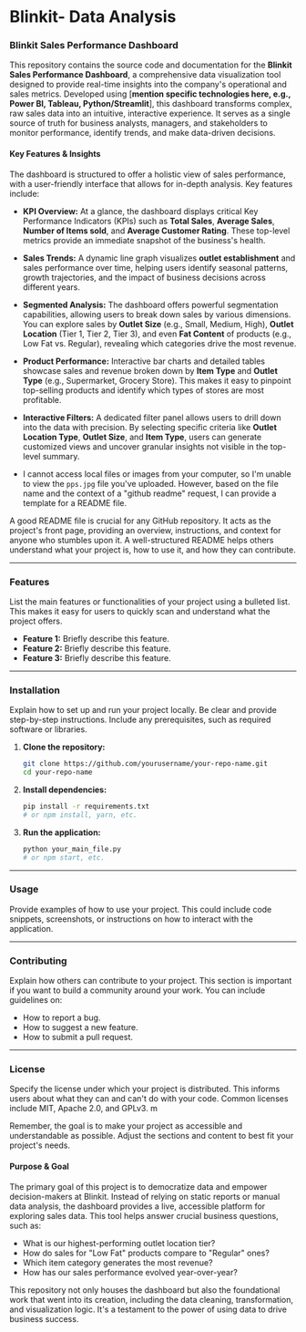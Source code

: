 # Blinkit- Data Analysis


### Blinkit Sales Performance Dashboard

This repository contains the source code and documentation for the **Blinkit Sales Performance Dashboard**, a comprehensive data visualization tool designed to provide real-time insights into the company's operational and sales metrics. Developed using [**mention specific technologies here, e.g., Power BI, Tableau, Python/Streamlit**], this dashboard transforms complex, raw sales data into an intuitive, interactive experience. It serves as a single source of truth for business analysts, managers, and stakeholders to monitor performance, identify trends, and make data-driven decisions.

#### Key Features & Insights

The dashboard is structured to offer a holistic view of sales performance, with a user-friendly interface that allows for in-depth analysis. Key features include:

* **KPI Overview:** At a glance, the dashboard displays critical Key Performance Indicators (KPIs) such as **Total Sales**, **Average Sales**, **Number of Items sold**, and **Average Customer Rating**. These top-level metrics provide an immediate snapshot of the business's health.
* **Sales Trends:** A dynamic line graph visualizes **outlet establishment** and sales performance over time, helping users identify seasonal patterns, growth trajectories, and the impact of business decisions across different years.
* **Segmented Analysis:** The dashboard offers powerful segmentation capabilities, allowing users to break down sales by various dimensions. You can explore sales by **Outlet Size** (e.g., Small, Medium, High), **Outlet Location** (Tier 1, Tier 2, Tier 3), and even **Fat Content** of products (e.g., Low Fat vs. Regular), revealing which categories drive the most revenue.
* **Product Performance:** Interactive bar charts and detailed tables showcase sales and revenue broken down by **Item Type** and **Outlet Type** (e.g., Supermarket, Grocery Store). This makes it easy to pinpoint top-selling products and identify which types of stores are most profitable.
* **Interactive Filters:** A dedicated filter panel allows users to drill down into the data with precision. By selecting specific criteria like **Outlet Location Type**, **Outlet Size**, and **Item Type**, users can generate customized views and uncover granular insights not visible in the top-level summary.

* I cannot access local files or images from your computer, so I'm unable to view the `pps.jpg` file you've uploaded. However, based on the file name and the context of a "github readme" request, I can provide a template for a README file.

A good README file is crucial for any GitHub repository. It acts as the project's front page, providing an overview, instructions, and context for anyone who stumbles upon it. A well-structured README helps others understand what your project is, how to use it, and how they can contribute.

-----


### Features

List the main features or functionalities of your project using a bulleted list. This makes it easy for users to quickly scan and understand what the project offers.

  * **Feature 1:** Briefly describe this feature.
  * **Feature 2:** Briefly describe this feature.
  * **Feature 3:** Briefly describe this feature.

-----

### Installation

Explain how to set up and run your project locally. Be clear and provide step-by-step instructions. Include any prerequisites, such as required software or libraries.

1.  **Clone the repository:**
    ```bash
    git clone https://github.com/yourusername/your-repo-name.git
    cd your-repo-name
    ```
2.  **Install dependencies:**
    ```bash
    pip install -r requirements.txt
    # or npm install, yarn, etc.
    ```
3.  **Run the application:**
    ```bash
    python your_main_file.py
    # or npm start, etc.
    ```

-----

### Usage

Provide examples of how to use your project. This could include code snippets, screenshots, or instructions on how to interact with the application.

-----

### Contributing

Explain how others can contribute to your project. This section is important if you want to build a community around your work. You can include guidelines on:

  * How to report a bug.
  * How to suggest a new feature.
  * How to submit a pull request.

-----

### License

Specify the license under which your project is distributed. This informs users about what they can and can't do with your code. Common licenses include MIT, Apache 2.0, and GPLv3.
m

Remember, the goal is to make your project as accessible and understandable as possible. Adjust the sections and content to best fit your project's needs.

#### Purpose & Goal

The primary goal of this project is to democratize data and empower decision-makers at Blinkit. Instead of relying on static reports or manual data analysis, the dashboard provides a live, accessible platform for exploring sales data. This tool helps answer crucial business questions, such as:

* What is our highest-performing outlet location tier?
* How do sales for "Low Fat" products compare to "Regular" ones?
* Which item category generates the most revenue?
* How has our sales performance evolved year-over-year?

This repository not only houses the dashboard but also the foundational work that went into its creation, including the data cleaning, transformation, and visualization logic. It's a testament to the power of using data to drive business success.
